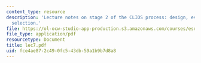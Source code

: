 ```yaml
---
content_type: resource
description: 'Lecture notes on stage 2 of the CLIOS process: design, evaluation, and
  selection.'
file: https://ol-ocw-studio-app-production.s3.amazonaws.com/courses/esd-04j-frameworks-and-models-in-engineering-systems-engineering-system-design-spring-2007/fce4ae872c490fc543db59a1b9b7d8a8_lec7.pdf
file_type: application/pdf
resourcetype: Document
title: lec7.pdf
uid: fce4ae87-2c49-0fc5-43db-59a1b9b7d8a8
---
```

